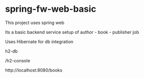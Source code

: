 # spring-fw-web-basic
This project uses spring web 

Its a basic backend service setup of author - book - publisher job

Uses Hibernate for db integration

h2-db

/h2-console

http://localhost:8080/books

